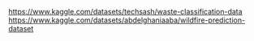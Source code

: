 https://www.kaggle.com/datasets/techsash/waste-classification-data 
https://www.kaggle.com/datasets/abdelghaniaaba/wildfire-prediction-dataset
